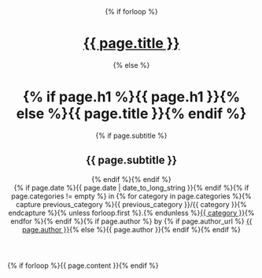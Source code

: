 <header>
  <hgroup>
    {% if forloop %}<h1><a href={{ page.url }}>{{ page.title }}</a></h1>{% else %}<h1>{% if page.h1 %}{{ page.h1 }}{% else %}{{ page.title }}{% endif %}</h1>{% if page.subtitle %}
  <h2>{{ page.subtitle }}</h2>{% endif %}{% endif %}
  </hgroup>
  {% if page.date %}<time pubdate=pubdate datetime={{ page.date | date_to_xmlschema }}>{{ page.date | date_to_long_string }}</time>{% endif %}{% if page.categories != empty %} in
  <span>{% for category in page.categories %}{% capture previous_category %}{{ previous_category }}/{{ category }}{% endcapture %}{% unless forloop.first %}.{% endunless %}<a href="{{ previous_category }}" rel=tag>{{ category }}</a>{% endfor %}</span>{% endif %}{% if page.author %} by
  {% if page.author_url %} <a href="{{ page.author_url }}" rel=author>{{ page.author }}</a>{% else %}{{ page.author }}{% endif %}{% endif %}
</header>
{% if forloop %}{{ page.content }}{% endif %}